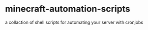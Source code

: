 # minecraft-automation-scripts
a collaction of shell scripts for automating your server with cronjobs
